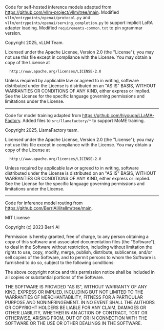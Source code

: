 Code for self-hosted inference models adapted from
<https://github.com/vllm-project/vllm/tree/main>. Modified
`vllm/entrypoints/openai/protocol.py` and
`vllm/entrypoints/openai/serving_completion.py` to support
implicit LoRA adapter loading. Modified `requirements-common.txt`
to pin xgrammar version.

Copyright 2025, vLLM Team.

Licensed under the Apache License, Version 2.0 (the "License");
you may not use this file except in compliance with the License.
You may obtain a copy of the License at

      http://www.apache.org/licenses/LICENSE-2.0

Unless required by applicable law or agreed to in writing, software
distributed under the License is distributed on an "AS IS" BASIS,
WITHOUT WARRANTIES OR CONDITIONS OF ANY KIND, either express or implied.
See the License for the specific language governing permissions and
limitations under the License.

--------------------------------------------------------------------------------

Code for model training adapted from
<https://github.com/hiyouga/LLaMA-Factory>. Added files to
`src/llamafactory/*` to support MoME training.

Copyright 2025, LlamaFactory team.

Licensed under the Apache License, Version 2.0 (the "License");
you may not use this file except in compliance with the License.
You may obtain a copy of the License at

      http://www.apache.org/licenses/LICENSE-2.0

Unless required by applicable law or agreed to in writing, software
distributed under the License is distributed on an "AS IS" BASIS,
WITHOUT WARRANTIES OR CONDITIONS OF ANY KIND, either express or implied.
See the License for the specific language governing permissions and
limitations under the License.

--------------------------------------------------------------------------------

Code for inference model routing from
<https://github.com/BerriAI/litellm/tree/main>.

MIT License

Copyright (c) 2023 Berri AI

Permission is hereby granted, free of charge, to any person obtaining a copy
of this software and associated documentation files (the "Software"), to deal
in the Software without restriction, including without limitation the rights
to use, copy, modify, merge, publish, distribute, sublicense, and/or sell
copies of the Software, and to permit persons to whom the Software is
furnished to do so, subject to the following conditions:

The above copyright notice and this permission notice shall be included in all
copies or substantial portions of the Software.

THE SOFTWARE IS PROVIDED "AS IS", WITHOUT WARRANTY OF ANY KIND, EXPRESS OR
IMPLIED, INCLUDING BUT NOT LIMITED TO THE WARRANTIES OF MERCHANTABILITY,
FITNESS FOR A PARTICULAR PURPOSE AND NONINFRINGEMENT. IN NO EVENT SHALL THE
AUTHORS OR COPYRIGHT HOLDERS BE LIABLE FOR ANY CLAIM, DAMAGES OR OTHER
LIABILITY, WHETHER IN AN ACTION OF CONTRACT, TORT OR OTHERWISE, ARISING FROM,
OUT OF OR IN CONNECTION WITH THE SOFTWARE OR THE USE OR OTHER DEALINGS IN THE
SOFTWARE.
